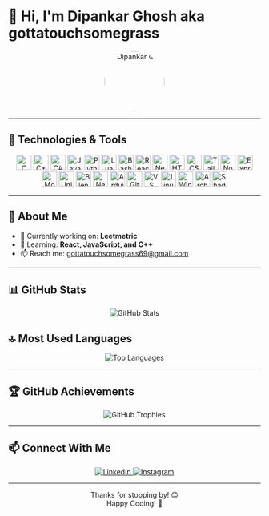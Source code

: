 # 👋 Hi, I'm Dipankar Ghosh aka gottatouchsomegrass  

<p align="center">
  <img src="https://media1.tenor.com/m/H8sFCwcrb6UAAAAC/bruh.gif" width="120" style="border-radius:50%" alt="Dipankar GIF"/>
</p>

---

## 🚀 Technologies & Tools  

<div align="center">
  <!-- Core Languages -->
  <img src="https://cdn.jsdelivr.net/gh/devicons/devicon/icons/c/c-original.svg" width="30" alt="C"/>
  <img src="https://cdn.jsdelivr.net/gh/devicons/devicon/icons/cplusplus/cplusplus-original.svg" width="30" alt="C++"/>
  <img src="https://cdn.jsdelivr.net/gh/devicons/devicon/icons/csharp/csharp-original.svg" width="30" alt="C#"/>
  <img src="https://cdn.jsdelivr.net/gh/devicons/devicon/icons/javascript/javascript-original.svg" width="30" alt="JavaScript"/>
  <img src="https://cdn.jsdelivr.net/gh/devicons/devicon/icons/python/python-original.svg" width="30" alt="Python"/>
  <img src="https://cdn.jsdelivr.net/gh/devicons/devicon/icons/lua/lua-original.svg" width="30" alt="Lua"/>
  <img src="https://cdn.jsdelivr.net/gh/devicons/devicon/icons/bash/bash-original.svg" width="30" alt="Bash"/>

  <!-- Frontend -->
  <img src="https://cdn.jsdelivr.net/gh/devicons/devicon/icons/react/react-original.svg" width="30" alt="React"/>
  <img src="https://cdn.jsdelivr.net/gh/devicons/devicon/icons/nextjs/nextjs-original.svg" width="30" alt="Next.js"/>
  <img src="https://cdn.jsdelivr.net/gh/devicons/devicon/icons/html5/html5-original.svg" width="30" alt="HTML5"/>
  <img src="https://cdn.jsdelivr.net/gh/devicons/devicon/icons/css3/css3-original.svg" width="30" alt="CSS3"/>
  <img src="https://cdn.jsdelivr.net/gh/devicons/devicon/icons/tailwindcss/tailwindcss-original.svg" width="30" alt="Tailwind CSS"/>

  <!-- Backend -->
  <img src="https://cdn.jsdelivr.net/gh/devicons/devicon/icons/nodejs/nodejs-original.svg" width="30" alt="Node.js"/>
  <img src="https://cdn.jsdelivr.net/gh/devicons/devicon/icons/express/express-original.svg" width="30" alt="Express.js"/>
  <img src="https://cdn.jsdelivr.net/gh/devicons/devicon/icons/mongodb/mongodb-original.svg" width="30" alt="MongoDB"/>

  <!-- Tools & Platforms -->
  <img src="https://cdn.jsdelivr.net/gh/devicons/devicon/icons/unity/unity-original.svg" width="30" alt="Unity"/>
  <img src="https://cdn.jsdelivr.net/gh/devicons/devicon/icons/blender/blender-original.svg" width="30" alt="Blender"/>
  <img src="https://cdn.jsdelivr.net/gh/devicons/devicon/icons/neovim/neovim-original.svg" width="30" alt="Neovim"/>
  <img src="https://cdn.jsdelivr.net/gh/devicons/devicon/icons/arduino/arduino-original.svg" width="30" alt="Arduino"/>
  <img src="https://cdn.jsdelivr.net/gh/devicons/devicon/icons/github/github-original-white.svg" width="30" alt="GitHub (White)"/>
  <img src="https://cdn.jsdelivr.net/gh/devicons/devicon/icons/vscode/vscode-original.svg" width="30" alt="VS Code"/>
  <img src="https://cdn.jsdelivr.net/gh/devicons/devicon/icons/linux/linux-original.svg" width="30" alt="Linux"/>
  <img src="https://cdn.jsdelivr.net/gh/devicons/devicon/icons/windows8/windows8-original.svg" width="30" alt="Windows"/>
  <img src="https://cdn.jsdelivr.net/gh/devicons/devicon/icons/archlinux/archlinux-original.svg" width="30" alt="Arch Linux"/>

  <!-- Custom / Not in Devicon (ShadCN as SVG badge) -->
  <img src="https://img.shields.io/badge/ShadCN-191919?style=for-the-badge&logo=react&logoColor=white" height="30" alt="ShadCN"/>
</div>


---

## 🙋 About Me  

- 🔭 Currently working on: **Leetmetric**  
- 🌱 Learning: **React, JavaScript, and C++**  
- 📫 Reach me: [gottatouchsomegrass69@gmail.com](mailto:gottatouchsomegrass69@gmail.com)

---

## 📊 GitHub Stats  

<p align="center">
  <img src="https://github-readme-stats.vercel.app/api?username=gottatouchsomegrass&show_icons=true&theme=radical" alt="GitHub Stats" />
</p>

## 🔝 Most Used Languages  

<p align="center">
  <img src="https://github-readme-stats.vercel.app/api/top-langs/?username=gottatouchsomegrass&layout=compact&theme=radical" alt="Top Languages" />
</p>

---

## 🏆 GitHub Achievements  

<p align="center">
  <img src="https://github-profile-trophy.vercel.app/?username=gottatouchsomegrass&theme=radical" alt="GitHub Trophies"/>
</p>

---

## 📫 Connect With Me  

<p align="center">
  <a href="https://www.linkedin.com/in/dipankar-ghosh-9929a32bb">
    <img src="https://img.shields.io/badge/LinkedIn-0077B5?style=for-the-badge&logo=linkedin&logoColor=white" alt="LinkedIn"/>
  </a>
  <a href="https://www.instagram.com/agoodusername.avi">
    <img src="https://img.shields.io/badge/Instagram-E4405F?style=for-the-badge&logo=instagram&logoColor=white" alt="Instagram"/>
  </a>
</p>

---

<p align="center">
  Thanks for stopping by! 😊<br/>
  Happy Coding! 🚀
</p>
